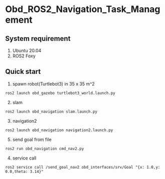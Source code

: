 # Obd_ROS2_Navigation_Task_Management

## System requirement
1. Ubuntu 20.04
2. ROS2 Foxy

## Quick start
1. spawn robot(Turtlebot3) in 35 x 35 m^2

```
ros2 launch obd_gazebo turtlebot3_world.launch.py
```

2. slam

```
ros2 launch obd_navigation slam.launch.py
```

3. navigation2

```
ros2 launch obd_navigation navigation2.launch.py
```

5. send goal from file

```
ros2 run obd_navigation cmd_nav2.py
```

4. service call

```
ros2 service call /send_goal_nav2 obd_interfaces/srv/Goal "{x: 1.0,y: 0.0,theta: 3.14}"
```
